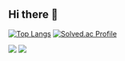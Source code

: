 ## Hi there 👋

<!--
**hwisungkk/hwisungkk** is a ✨ _special_ ✨ repository because its `README.md` (this file) appears on your GitHub profile.

Here are some ideas to get you started:

- 🔭 I’m currently working on ...
- 🌱 I’m currently learning ...
- 👯 I’m looking to collaborate on ...
- 🤔 I’m looking for help with ...
- 💬 Ask me about ...
- 📫 How to reach me: ...
- 😄 Pronouns: ...
- ⚡ Fun fact: ...
-->
[![Top Langs](https://github-readme-stats.vercel.app/api/top-langs/?username=hwisungkk)](https://github.com/anuraghazra/github-readme-stats)
[![Solved.ac Profile](http://mazassumnida.wtf/api/v2/generate_badge?boj=glnthd02)](https://solved.ac/glnthd02/)

<img src="https://img.shields.io/badge/Python-3776AB?style=for-the-badge&logo=Python&logoColor=white">
<img src="https://img.shields.io/badge/C++-3776AB?style=for-the-badge&logo=C++&logoColor=white">
